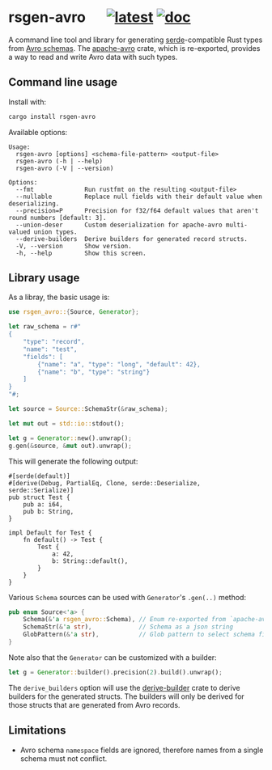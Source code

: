 # rsgen-avro &emsp; [![latest]][crates.io] [![doc]][docs.rs]

[latest]: https://img.shields.io/crates/v/rsgen-avro.svg
[crates.io]: https://crates.io/crates/rsgen-avro
[doc]: https://docs.rs/rsgen-avro/badge.svg
[docs.rs]: https://docs.rs/rsgen-avro

A command line tool and library for generating [serde][]-compatible Rust types from
[Avro schemas][schemas]. The [apache-avro][] crate, which is re-exported, provides a way to
read and write Avro data with such types.

## Command line usage

Install with:

```sh
cargo install rsgen-avro
```

Available options:

```
Usage:
  rsgen-avro [options] <schema-file-pattern> <output-file>
  rsgen-avro (-h | --help)
  rsgen-avro (-V | --version)

Options:
  --fmt              Run rustfmt on the resulting <output-file>
  --nullable         Replace null fields with their default value when deserializing.
  --precision=P      Precision for f32/f64 default values that aren't round numbers [default: 3].
  --union-deser      Custom deserialization for apache-avro multi-valued union types.
  --derive-builders  Derive builders for generated record structs.
  -V, --version      Show version.
  -h, --help         Show this screen.
```

## Library usage

As a libray, the basic usage is:

```rust
use rsgen_avro::{Source, Generator};

let raw_schema = r#"
{
    "type": "record",
    "name": "test",
    "fields": [
        {"name": "a", "type": "long", "default": 42},
        {"name": "b", "type": "string"}
    ]
}
"#;

let source = Source::SchemaStr(&raw_schema);

let mut out = std::io::stdout();

let g = Generator::new().unwrap();
g.gen(&source, &mut out).unwrap();
```

This will generate the following output:

```text
#[serde(default)]
#[derive(Debug, PartialEq, Clone, serde::Deserialize, serde::Serialize)]
pub struct Test {
    pub a: i64,
    pub b: String,
}

impl Default for Test {
    fn default() -> Test {
        Test {
            a: 42,
            b: String::default(),
        }
    }
}
```

Various `Schema` sources can be used with `Generator`'s `.gen(..)` method:

```rust
pub enum Source<'a> {
    Schema(&'a rsgen_avro::Schema), // Enum re-exported from `apache-avro`
    SchemaStr(&'a str),             // Schema as a json string
    GlobPattern(&'a str),           // Glob pattern to select schema files
}
```

Note also that the `Generator` can be customized with a builder:

```rust
let g = Generator::builder().precision(2).build().unwrap();
```

The `derive_builders` option will use the [derive-builder][] crate to derive builders for the generated structs.
The builders will only be derived for those structs that are generated from Avro records.

## Limitations

* Avro schema `namespace` fields are ignored, therefore names from a single schema must
  not conflict.

[schemas]: https://avro.apache.org/docs/current/spec.html
[apache-avro]: https://github.com/apache/avro/tree/master/lang/rust
[serde]: https://serde.rs
[derive-builder]: https://github.com/colin-kiegel/rust-derive-builder
